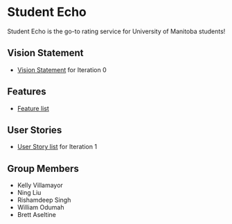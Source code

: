 # Student Echo 
Student Echo is the go-to rating service for University of Manitoba students!


## Vision Statement

- [Vision Statement](https://code.cs.umanitoba.ca/comp3350-winter2024/KeyValuePairs-a02-8/-/blob/main/Doc/Vision_Statement.md?ref_type=heads) for Iteration 0

## Features
- [Feature list](https://code.cs.umanitoba.ca/comp3350-winter2024/KeyValuePairs-a02-8/-/issues/?sort=label_priority&state=opened&label_name%5B%5D=Feature&first_page_size=20)

## User Stories
- [User Story list](https://code.cs.umanitoba.ca/comp3350-winter2024/KeyValuePairs-a02-8/-/issues/?label_name%5B%5D=User%20Story) for Iteration 1


## Group Members
- Kelly Villamayor
- Ning Liu
- Rishamdeep Singh
- William Odumah
- Brett Aseltine




